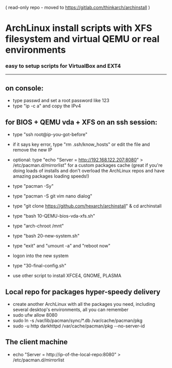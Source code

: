 ( read-only repo - moved to https://gitlab.com/thinkarch/archinstall )

# ArchLinux install scripts with XFS filesystem and virtual QEMU or real environments
### easy to setup scripts for VirtualBox and EXT4
-----------------------
## on console:
- type passwd and set a root password like 123
- type "ip -c a" and copy the IPv4

## for BIOS + QEMU vda + XFS on an ssh session:
- type "ssh root@ip-you-got-before" 
- if it says key error, type "rm .ssh/know_hosts" or edit the file and remove the new IP
- optional: type "echo "Server = http://192.168.122.207:8080" > /etc/pacman.d/mirrorlist" for a custom packages cache (great if you're doing loads of installs and don't overload the ArchLinux repos and have amazing packages loading speeds!)
- type "pacman -Sy"
- type "pacman -S git vim nano dialog"
- type "git clone https://github.com/hexarch/archinstall" & cd archinstall
- type "bash 10-QEMU-bios-vda-xfs.sh"
- type "arch-chroot /mnt"
- type "bash 20-new-system.sh"
- type "exit" and "umount -a" and "reboot now"

- logon into the new system
- type "30-final-config.sh"
- use other script to install XFCE4, GNOME, PLASMA


## Local repo for packages hyper-speedy delivery
- create another ArchLinux with all the packages you need, including several desktop's environments, all you can remember
- sudo ufw allow 8080
- sudo ln -s /var/lib/pacman/sync/*.db /var/cache/pacman/pkg
- sudo -u http darkhttpd /var/cache/pacman/pkg --no-server-id

## The client machine
- echo "Server = http://ip-of-the-local-repo:8080" > /etc/pacman.d/mirrorlist
